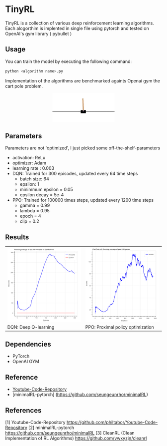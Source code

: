# TinyRL  
TinyRL is a collection of various deep reinforcement learning algorithms. Each alogorthim is implented in single file using pytorch and tested on OpenAI's gym library ( pybullet )

## Usage
You can train the model by executing the following command:
```bash
python <algorithm name>.py 
```
 
Implementation of the algorithms are benchmarked againts Openai gym the cart pole problem.

<p align="center">
	<img src="results/cartpole.gif" width="200" /> 
</p>
	
## Parameters
Parameters are not 'optimized', I just picked some off-the-shelf-parameters
- activation: ReLu
- optimizer: Adam
- learning rate : 0.003  
- DQN: Trained for 300 episodes, updated every 64 time steps
  - batch size: 64
  - epsilon: 1
  - minimmum epsilon = 0.05
  - epsilon decay = 5e-4
- PPO: Trained for 100000 times steps, updated every 1200 time steps
  - gamma = 0.99
  - lambda = 0.95
  - epoch = 4
  - clip = 0.2
## Results

<table align="center">
  <tr>
    <td> <img src="results/DQN.png" width="250"/> </td>
    <td> <img src="results/PPO.png" width="250"/> </td>
   </tr> 
   <tr>
      <td> DQN: Deep Q-learning </td>
      <td> PPO: Proximal policy optimization </td>
  </tr>
</table>


## Dependencies
- PyTorch
- OpenAI GYM

## Reference 
- [Youtube-Code-Repository](https://github.com/philtabor/Youtube-Code-Repository)
- [minimalRL-pytorch] (https://github.com/seungeunrho/minimalRL)


## References
<a id="1">[1]</a> Youtube-Code-Repository https://github.com/philtabor/Youtube-Code-Repository
<a id="2">[2]</a> minimalRL-pytorch https://github.com/seungeunrho/minimalRL
<a id="3">[3]</a> CleanRL (Clean Implementation of RL Algorithms) https://github.com/vwxyzjn/cleanrl
